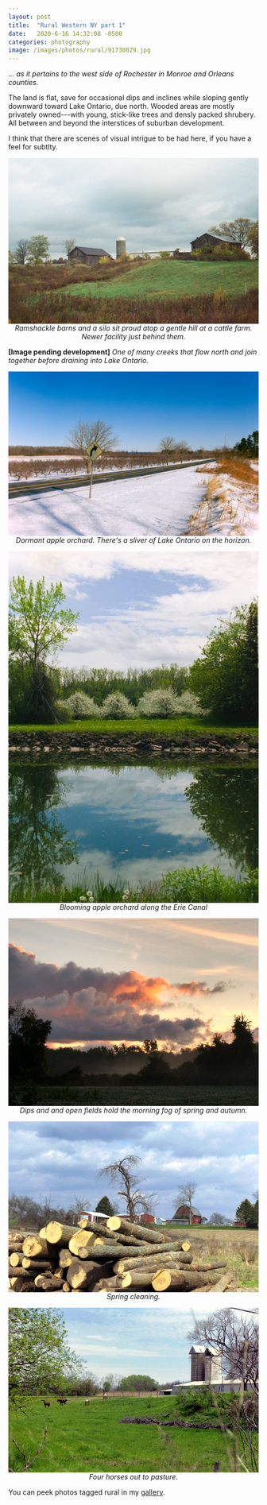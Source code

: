 ```yaml
---
layout: post
title:  "Rural Western NY part 1"
date:   2020-6-16 14:32:08 -0500
categories: photography
image: /images/photos/rural/91730029.jpg
---
```

<style>img{max-height:80vh; vertical-align:middle; object-fit:contain;} img + em { display: block; text-align: center; }</style>
*... as it pertains to the west side of Rochester in Monroe and Orleans counties.*

The land is flat, save for occasional dips and inclines while sloping gently downward toward Lake Ontario, due north. Wooded areas are mostly privately owned---with young, stick-like trees and densly packed shrubery. All between and beyond the interstices of suburban development.

I think that there are scenes of visual intrigue to be had here, if you have a feel for subtlty.

![barns and silo](/images/photos/rural/91730029.jpg)
*Ramshackle barns and a silo sit proud atop a gentle hill at a cattle farm. Newer facility just behind them.*

**[Image pending development]**
*One of many creeks that flow north and join together before draining into Lake Ontario.*
 
![snow-covered dormant apple orchard on the Lake Ontario coastline](/images/photos/rural/winterlakeorchard1.jpg)
*Dormant apple orchard. There's a sliver of Lake Ontario on the horizon.*

![blooming apple orchard along Erie Canal](/images/photos/rural/appleblossoms.jpg)
*Blooming apple orchard along the Erie Canal*

![sunrise and fog over field](/images/photos/rural/2-1.jpg)
*Dips and and open fields hold the morning fog of spring and autumn.*

![clearing trees around the farm](/images/photos/rural/2020_0703_03025500-01.jpg)
*Spring cleaning.*

![four horses out to pasture](/images/photos/rural/2020_0703_03161100-02.jpg)
*Four horses out to pasture.*

You can peek photos tagged rural in my [gallery](/photos/rural/).

